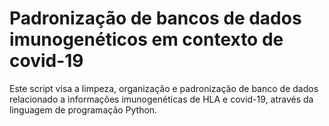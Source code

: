# Padronização de bancos de dados imunogenéticos em contexto de covid-19
Este script visa a limpeza, organização e padronização de banco de dados relacionado a informações imunogenéticas de HLA e covid-19, através da linguagem de programação Python.
